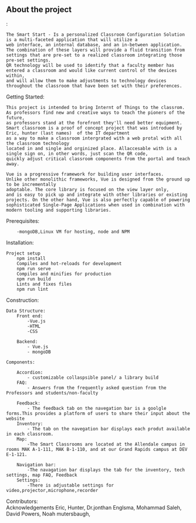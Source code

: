 <h2>About the project</h2>:

	The Smart Start - Is a personalized Classroom Configuration Solution is a multi-faceted application that will utilize a 
	web interface, an internal database, and an in-between application. 
	The combination of these layers will provide a fluid transition from settings that are pre-set to a realized classroom integrating those pre-set settings. 
	QR technology will be used to identify that a faculty member has entered a classroom and would like current control of the devices within,
	and will allow them to make adjustments to technology devices throughout the classroom that have been set with their preferences.

Getting Started:

	This project is intended to bring Internt of Things to the classrom.
	As professors find new and creative ways to teach the pioners of the future, 
	as professors stand at the forefront they'll need better equipment.
	Smart classroom is a proof of concept project that was introdued by Eric, hunter (last names)  of the IT department 
	as a way to make a classroom intergrated with a web protal with all the classroom technology
	located in and single and orginized place. Allaccesable with is a single sign on, in other words, just scan the QR code,
	quickly adjust critical classroom components from the portal and teach away.
	
	Vue is a progressive framework for building user interfaces. 
	Unlike other monolithic frameworks, Vue is designed from the ground up to be incrementally 
	adoptable. The core library is focused on the view layer only,
	and is easy to pick up and integrate with other libraries or existing projects. On the other hand, Vue is also perfectly capable of powering sophisticated Single-Page Applications when used in combination with modern tooling and supporting libraries.
		
	
Prerequisites:

		-mongoDB,Linux VM for hosting, node and NPM 
Installation:

	Project setup
		npm install
		Compiles and hot-reloads for development
		npm run serve
		Compiles and minifies for production
		npm run build
		Lints and fixes files
		npm run lint
Construction:
	
	Data Structure:
		Front end: 
			-Vue.js	
			-HTML
			-CSS
		
		Backend: 
			- Vue.js	
			- mongoDB
		
	Components:
		
		Accordion: 
			- customizable collaspsible panel/ a library build		
		FAQ:
			- Answers from the frequently asked question from the Professors and students/non-faculty
				
		Feedback:
			- The feedback tab on the navegation bar is a goolgle forms.This provides a platform of users to share their input about the website
		Inventory:
			- The tab on the navegation bar displays each produt available in each classroom.
		Map:
			-The Smart Classrooms are located at the Allendale campus in rooms MAK A-1-111, MAK B-1-110, and at our Grand Rapids campus at DEV E-1-121.
	 
		Navigation bar:
			-The navagation bar displays the tab for the inventory, tech settings, map FAQ, Feedback 
		Settings:
			-There is adjustable settings for video,projector,microphone,recorder
			
Contributors:  
Acknowledgements
Eric,
Hunter,
Dr.jonthan Englsma, 
Mohammad Saleh,
David Powers,
Noah mutersbaugh,

